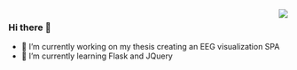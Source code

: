 <img align="right" src="https://visitor-badge.laobi.icu/badge?page_id=salesp07.salesp07" />

### Hi there 👋

- 🔭 I’m currently working on my thesis creating an EEG visualization SPA
- 🌱 I’m currently learning Flask and JQuery
<!--
**nfpurnama/nfpurnama** is a ✨ _special_ ✨ repository because its `README.md` (this file) appears on your GitHub profile.

Here are some ideas to get you started:

- 👯 I’m looking to collaborate on ...
- 🤔 I’m looking for help with ...
- 💬 Ask me about ...
- 📫 How to reach me: ...
- 😄 Pronouns: ...
- ⚡ Fun fact: ...
-->
